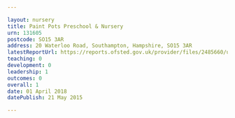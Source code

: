 ```yaml
---

layout: nursery
title: Paint Pots Preschool & Nursery
urn: 131605
postcode: SO15 3AR
address: 20 Waterloo Road, Southampton, Hampshire, SO15 3AR
latestReportUrl: https://reports.ofsted.gov.uk/provider/files/2485660/urn/131605.pdf
teaching: 0
development: 0
leadership: 1
outcomes: 0
overall: 1
date: 01 April 2018 
datePublish: 21 May 2015

---
```

